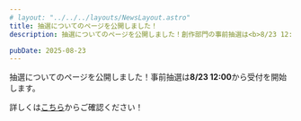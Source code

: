 ```yaml
---
# layout: "../../../layouts/NewsLayout.astro"
title: 抽選についてのページを公開しました！
description: 抽選についてのページを公開しました！創作部門の事前抽選は<b>8/23 12:00</b>から受付を開始します。<br>詳しくは<a href="/page/lottery">こちら</a>からご確認ください！

pubDate: 2025-08-23
---
```



抽選についてのページを公開しました！事前抽選は**8/23 12:00**から受付を開始します。

詳しくは[こちら](/page/lottery)からご確認ください！